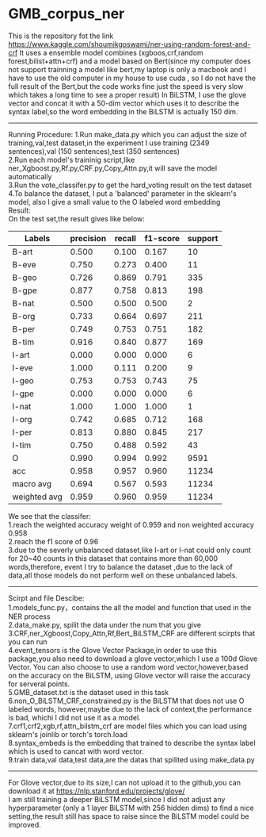 # GMB_corpus_ner
This is the repository fot the link https://www.kaggle.com/shoumikgoswami/ner-using-random-forest-and-crf
It uses a ensemble model combines (xgboos,crf,random forest,bilist+attn+crf) and a model based on Bert(since my computer does not support trainning a model like bert,my laptop is only a macbook and I have to use the old computer in my house to use cuda , so I do not have the full result of the Bert,but the code works fine just the speed is very slow which takes a long time to see a proper result)
In BiLSTM, I use the glove vector and concat it with a 50-dim vector which uses it to describe the syntax label,so the word embedding in the BiLSTM is actually 150 dim.

-----------------------------------------------------------------------------------------------------

Running Procedure:
1.Run make_data.py which you can adjust the size of training,val,test dataset,in the experiment  I use training (2349 sentences),val (150 sentences),test (350 sentences)  
2.Run each model's traininig script,like ner_Xgboost.py,Rf.py,CRF.py,Copy_Attn.py,it will save the model automatically  
3.Run the vote_classifer.py to get the hard_voting result on the test dataset  
4.To balance the dataset, I put a 'balanced' parameter in the sklearn's model, also I give a small value to the O labeled word embedding    
Result:  
On the test set,the result gives like below:  

| Labels | precision | recall | f1-score | support |
| ----   | ----      | ----   | ----   | ----      |
| B-art  | 0.500     | 0.100  | 0.167  | 10        |
| B-eve  | 0.750     | 0.273  | 0.400  | 11        |
| B-geo  | 0.726     | 0.869  | 0.791  | 335        |
| B-gpe  | 0.877     | 0.758  | 0.813  | 198        |
| B-nat  | 0.500     | 0.500  | 0.500  | 2        |
| B-org  | 0.733     | 0.664  | 0.697  | 211        |
| B-per  | 0.749     | 0.753  | 0.751  | 182        |
| B-tim  | 0.916     | 0.840  | 0.877  | 169        |
| I-art  | 0.000     | 0.000  | 0.000  | 6        |
| I-eve  | 1.000     | 0.111  | 0.200  | 9        |
| I-geo  | 0.753     | 0.753  | 0.743  | 75        |
| I-gpe  | 0.000     | 0.000  | 0.000  | 6        |
| I-nat  | 1.000     | 1.000  | 1.000  | 1        |
| I-org  | 0.742     | 0.685  | 0.712  | 168        |
| I-per  | 0.813     | 0.880  | 0.845  | 217        |
| I-tim  | 0.750     | 0.488  | 0.592  | 43        |
| O      | 0.990     | 0.994  | 0.992  | 9591        |
| acc    | 0.958     | 0.957  | 0.960  | 11234        |
| macro avg  | 0.694     | 0.567  | 0.593  | 11234        |
| weighted avg  | 0.959     | 0.960  | 0.959  | 11234        |

We see that the classifer:  
1.reach the weighted accuracy weight of 0.959 and non weighted accuracy 0.958  
2.reach the f1 score of 0.96  
3.due to the severly unbalanced dataset,like I-art or I-nat could only count for 20~40 counts in this dataset that contains more than 60,000 words,therefore, event I try to balance the dataset ,due to the lack of data,all those models do not perform well on these unbalanced labels.  

-----------------------------------------------------------------------------------------------------

Scirpt and file Descibe:  
1.models_func.py，contains the all the model and function that used in the NER process  
2.data_make.py, spilit the data under the num that you give  
3.CRF,ner_Xgboost,Copy_Attn,Rf,Bert_BiLSTM_CRF are different scirpts that you can run    
4.event_tensors is the Glove Vector Package,in order to use this package,you also need to download a glove vector,which I use a 100d Glove Vector. You can also choose to use a random word vector,however,based on the accuracy on the BiLSTM, using Glove vector will raise the accuracy for serveral points.  
5.GMB_dataset.txt is the dataset used in this task  
6.non_O_BiLSTM_CRF_constrained.py is the BiLSTM that does not use O labeled words, however,maybe due to the lack of context,the performance is bad, whichi I did not use it as a model.  
7.crf1,crf2,xgb,rf,attn_bilstm_crf are model files which you can load using sklearn's joinlib or torch's torch.load  
8.syntax_embeds is the embedding that trained to describe the syntax label which is used to cancat with word vector.  
9.train data,val data,test data,are the datas that spilited using make_data.py  

--------------------------------------------------------------------------------------------------------------------------

For Glove vector,due to its size,I can not upload it to the github,you can download it at https://nlp.stanford.edu/projects/glove/  
I am still training a deeper BiLSTM model,since I did not adjust any hyperparameter (only a 1 layer BiLSTM with 256 hidden dims) to find a nice setting,the result still has space to raise since the BiLSTM model could be improved.  
